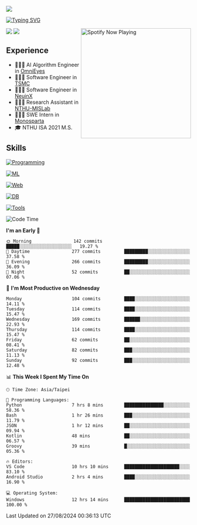 ![](https://komarev.com/ghpvc/?username=peter0512lee&color=ff69b4)

[![Typing SVG](https://readme-typing-svg.herokuapp.com?color=F742BA&size=20&lines=Hi!+I'm+JYL)](https://git.io/typing-svg)

[<img src="https://spotify-now-playing.peter0512lee.vercel.app/api/spotify-playing" alt="Spotify Now Playing" width="300" align="right" />](https://open.spotify.com/user/21iyoswqgnkoe7peuesmqnhgy)

![](https://leetcard.jacoblin.cool/peter0512lee?theme=dark)
![](https://github-readme-activity-graph.vercel.app/graph?username=peter0512lee&theme=github)

## Experience
- 🧑🏻‍💻 AI Algorithm Engineer in [OmniEyes](https://www.theomnieyes.com/)
- 🧑🏻‍💻 Software Engineer in [TSMC](https://www.tsmc.com/)
- 🧑🏻‍💻 Software Engineer in [NeuinX](https://neuinx.com/)
- 🧑🏻‍💻 Research Assistant in [NTHU-MISLab](https://mislab.cs.nthu.edu.tw/)
- 🧑🏻‍💻 SWE Intern in [Monosparta](https://monosparta.org/)
- 🎓 NTHU ISA 2021 M.S.

## Skills
[![Programming](https://skillicons.dev/icons?i=py,kotlin,js)](https://skillicons.dev)

[![ML](https://skillicons.dev/icons?i=pytorch,opencv,sklearn)](https://skillicons.dev)

[![Web](https://skillicons.dev/icons?i=html,css,react,tailwind,nodejs,vite)](https://skillicons.dev)

[![DB](https://skillicons.dev/icons?i=firebase,sqlite,mysql,mongodb)](https://skillicons.dev)

[![Tools](https://skillicons.dev/icons?i=git,github,githubactions,vercel,docker,kubernetes,vscode,postman,anaconda,androidstudio)](https://skillicons.dev)

<!--
<table><tr><td valign="top" width="50%">

<img src="https://github-readme-stats-sigma-five.vercel.app/api?username=peter0512lee&hide_border=true&show_icons=true&locale=en&layout=compact&theme=dracula" align="left" style="width: 100%" />

</td><td valign="top" width="50%">

<img src="https://github-readme-stats-sigma-five.vercel.app/api/top-langs?username=peter0512lee&hide_border=true&show_icons=true&locale=en&layout=compact&theme=dracula" align="left" style="width: 100%" />

</td></tr></table>  
-->

<!--START_SECTION:waka-->
![Code Time](http://img.shields.io/badge/Code%20Time-1%2C242%20hrs%2054%20mins-blue)

**I'm an Early 🐤** 

```text
🌞 Morning                142 commits         █████░░░░░░░░░░░░░░░░░░░░   19.27 % 
🌆 Daytime                277 commits         █████████░░░░░░░░░░░░░░░░   37.58 % 
🌃 Evening                266 commits         █████████░░░░░░░░░░░░░░░░   36.09 % 
🌙 Night                  52 commits          ██░░░░░░░░░░░░░░░░░░░░░░░   07.06 % 
```
📅 **I'm Most Productive on Wednesday** 

```text
Monday                   104 commits         ████░░░░░░░░░░░░░░░░░░░░░   14.11 % 
Tuesday                  114 commits         ████░░░░░░░░░░░░░░░░░░░░░   15.47 % 
Wednesday                169 commits         ██████░░░░░░░░░░░░░░░░░░░   22.93 % 
Thursday                 114 commits         ████░░░░░░░░░░░░░░░░░░░░░   15.47 % 
Friday                   62 commits          ██░░░░░░░░░░░░░░░░░░░░░░░   08.41 % 
Saturday                 82 commits          ███░░░░░░░░░░░░░░░░░░░░░░   11.13 % 
Sunday                   92 commits          ███░░░░░░░░░░░░░░░░░░░░░░   12.48 % 
```


📊 **This Week I Spent My Time On** 

```text
🕑︎ Time Zone: Asia/Taipei

💬 Programming Languages: 
Python                   7 hrs 8 mins        ███████████████░░░░░░░░░░   58.36 % 
Bash                     1 hr 26 mins        ███░░░░░░░░░░░░░░░░░░░░░░   11.79 % 
JSON                     1 hr 12 mins        ██░░░░░░░░░░░░░░░░░░░░░░░   09.94 % 
Kotlin                   48 mins             ██░░░░░░░░░░░░░░░░░░░░░░░   06.57 % 
Groovy                   39 mins             █░░░░░░░░░░░░░░░░░░░░░░░░   05.36 % 

🔥 Editors: 
VS Code                  10 hrs 10 mins      █████████████████████░░░░   83.10 % 
Android Studio           2 hrs 4 mins        ████░░░░░░░░░░░░░░░░░░░░░   16.90 % 

💻 Operating System: 
Windows                  12 hrs 14 mins      █████████████████████████   100.00 % 
```


 Last Updated on 27/08/2024 00:36:13 UTC
<!--END_SECTION:waka-->


<!--
**peter0512lee/peter0512lee** is a ✨ _special_ ✨ repository because its `README.md` (this file) appears on your GitHub profile.

